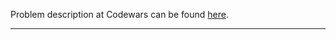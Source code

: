 Problem description at Codewars can be found
[here](https://www.codewars.com/kata/51f9d93b4095e0a7200001b8/train/python).

-------------


